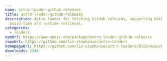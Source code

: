 ```yaml
---
name: astro-loader-github-releases
title: astro-loader-github-releases
description: Astro loader for fetching GitHub releases, supporting both
  build-time and runtime retrieval.
categories:
  - loaders
npmUrl: https://www.npmjs.com/package/astro-loader-github-releases
repoUrl: https://github.com/lin-stephanie/astro-loaders
homepageUrl: https://github.com/lin-stephanie/astro-loaders/blob/main/packages/astro-loader-github-releases/
downloads: 2249
---
```

